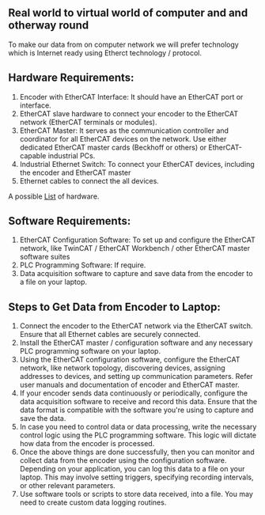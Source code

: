 ## Real world to virtual world of computer and and otherway round

To make our data from on computer network we will prefer technology which is Internet ready using Etherct technology / protocol.

## Hardware Requirements:

1. Encoder with EtherCAT Interface: It should have an EtherCAT port or interface.
1. EtherCAT slave hardware to connect your encoder to the EtherCAT network (EtherCAT terminals or modules).
1. EtherCAT Master: It serves as the communication controller and coordinator for all EtherCAT devices on the network. Use either dedicated EtherCAT master cards (Beckhoff or others) or EtherCAT-capable industrial PCs.
1. Industrial Ethernet Switch: To connect your EtherCAT devices, including the encoder and EtherCAT master
1. Ethernet cables to connect the all devices.

A possible [List](hwList) of hardware.

## Software Requirements:

1. EtherCAT Configuration Software: To set up and configure the EtherCAT network, like TwinCAT / EtherCAT Workbench /  other EtherCAT master software suites
1. PLC Programming Software: If require.
1. Data acquisition software to capture and save data from the encoder to a file on your laptop.

## Steps to Get Data from Encoder to Laptop:

1. Connect the encoder to the EtherCAT network via the EtherCAT switch. Ensure that all Ethernet cables are securely connected.
1. Install the EtherCAT master / configuration software and any necessary PLC programming software on your laptop.
1. Using the EtherCAT configuration software, configure the EtherCAT network, like network topology, discovering devices, assigning addresses to devices, and setting up communication parameters. Refer user manuals and documentation of encoder and EtherCAT master.
1. If your encoder sends data continuously or periodically, configure the data acquisition software to receive and record this data. Ensure that the data format is compatible with the software you're using to capture and save the data.
1. In case you need to control data or data processing, write the necessary control logic using the PLC programming software. This logic will dictate how data from the encoder is processed.
1. Once the above things are done successfully, then you can monitor and collect data from the encoder using the configuration software. Depending on your application, you can log this data to a file on your laptop. This may involve setting triggers, specifying recording intervals, or other relevant parameters.
1. Use software tools or scripts to store data received, into a file. You may need to create custom data logging routines.
